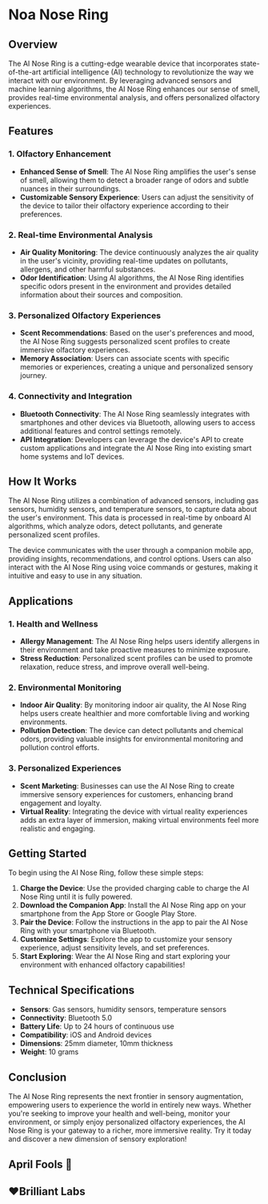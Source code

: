 # Noa Nose Ring

## Overview

The AI Nose Ring is a cutting-edge wearable device that incorporates state-of-the-art artificial intelligence (AI) technology to revolutionize the way we interact with our environment. By leveraging advanced sensors and machine learning algorithms, the AI Nose Ring enhances our sense of smell, provides real-time environmental analysis, and offers personalized olfactory experiences.

## Features

### 1. Olfactory Enhancement
   - **Enhanced Sense of Smell**: The AI Nose Ring amplifies the user's sense of smell, allowing them to detect a broader range of odors and subtle nuances in their surroundings.
   - **Customizable Sensory Experience**: Users can adjust the sensitivity of the device to tailor their olfactory experience according to their preferences.

### 2. Real-time Environmental Analysis
   - **Air Quality Monitoring**: The device continuously analyzes the air quality in the user's vicinity, providing real-time updates on pollutants, allergens, and other harmful substances.
   - **Odor Identification**: Using AI algorithms, the AI Nose Ring identifies specific odors present in the environment and provides detailed information about their sources and composition.

### 3. Personalized Olfactory Experiences
   - **Scent Recommendations**: Based on the user's preferences and mood, the AI Nose Ring suggests personalized scent profiles to create immersive olfactory experiences.
   - **Memory Association**: Users can associate scents with specific memories or experiences, creating a unique and personalized sensory journey.

### 4. Connectivity and Integration
   - **Bluetooth Connectivity**: The AI Nose Ring seamlessly integrates with smartphones and other devices via Bluetooth, allowing users to access additional features and control settings remotely.
   - **API Integration**: Developers can leverage the device's API to create custom applications and integrate the AI Nose Ring into existing smart home systems and IoT devices.

## How It Works

The AI Nose Ring utilizes a combination of advanced sensors, including gas sensors, humidity sensors, and temperature sensors, to capture data about the user's environment. This data is processed in real-time by onboard AI algorithms, which analyze odors, detect pollutants, and generate personalized scent profiles.

The device communicates with the user through a companion mobile app, providing insights, recommendations, and control options. Users can also interact with the AI Nose Ring using voice commands or gestures, making it intuitive and easy to use in any situation.

## Applications

### 1. Health and Wellness
   - **Allergy Management**: The AI Nose Ring helps users identify allergens in their environment and take proactive measures to minimize exposure.
   - **Stress Reduction**: Personalized scent profiles can be used to promote relaxation, reduce stress, and improve overall well-being.

### 2. Environmental Monitoring
   - **Indoor Air Quality**: By monitoring indoor air quality, the AI Nose Ring helps users create healthier and more comfortable living and working environments.
   - **Pollution Detection**: The device can detect pollutants and chemical odors, providing valuable insights for environmental monitoring and pollution control efforts.

### 3. Personalized Experiences
   - **Scent Marketing**: Businesses can use the AI Nose Ring to create immersive sensory experiences for customers, enhancing brand engagement and loyalty.
   - **Virtual Reality**: Integrating the device with virtual reality experiences adds an extra layer of immersion, making virtual environments feel more realistic and engaging.

## Getting Started

To begin using the AI Nose Ring, follow these simple steps:

1. **Charge the Device**: Use the provided charging cable to charge the AI Nose Ring until it is fully powered.
2. **Download the Companion App**: Install the AI Nose Ring app on your smartphone from the App Store or Google Play Store.
3. **Pair the Device**: Follow the instructions in the app to pair the AI Nose Ring with your smartphone via Bluetooth.
4. **Customize Settings**: Explore the app to customize your sensory experience, adjust sensitivity levels, and set preferences.
5. **Start Exploring**: Wear the AI Nose Ring and start exploring your environment with enhanced olfactory capabilities!

## Technical Specifications

- **Sensors**: Gas sensors, humidity sensors, temperature sensors
- **Connectivity**: Bluetooth 5.0
- **Battery Life**: Up to 24 hours of continuous use
- **Compatibility**: iOS and Android devices
- **Dimensions**: 25mm diameter, 10mm thickness
- **Weight**: 10 grams

## Conclusion

The AI Nose Ring represents the next frontier in sensory augmentation, empowering users to experience the world in entirely new ways. Whether you're seeking to improve your health and well-being, monitor your environment, or simply enjoy personalized olfactory experiences, the AI Nose Ring is your gateway to a richer, more immersive reality. Try it today and discover a new dimension of sensory exploration!

##  April Fools 👻
## ❤️Brilliant Labs
